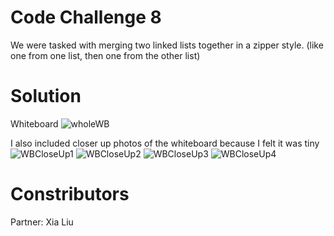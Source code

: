 # Code Challenge 8

We were tasked with merging two linked lists together in a zipper style. (like one from one list, then one from the other list)

# Solution
Whiteboard
![wholeWB](../../../assets/CodeChall8WB1.jpg)

I also included closer up photos of the whiteboard because I felt it was tiny
![WBCloseUp1](../../../assets/CodeChall8WB2.jpg)
![WBCloseUp2](../../../assets/CodeChall8WB3.jpg)
![WBCloseUp3](../../../assets/CodeChall8WB4.jpg)
![WBCloseUp4](../../../assets/CodeChall8WB5.jpg)

# Constributors
Partner: Xia Liu

